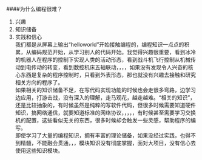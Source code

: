 ####为什么编程很难？
1. 兴趣
2. 知识储备
3. 实践和信心<br/>
   我们都是从屏幕上输出“helloworld”开始接触编程的，编程知识一点点的积累，从编码规范开始，从学习别人的代码开始。我觉得兴趣很重要，看到冰冷的机器人在程序的控制下实现人类的活动形态，看到战斗机飞行控制从机械传动到电传动的转变，看到数控机床五轴联动，，，，如果没有发现令人兴奋的核心东西是复杂的程序控制时，只看到外表形态，那也就没有兴趣去接触和研究相关方向的程序了。<br/>
    如果相关的知识储备不足，在写代码实现功能的时候也会走很多弯路，边学习边应用，打游击战，没有深入的理解，走马观花，越走越难。“相关的知识”，还是比较抽象的，有时候虽然是纯粹的写软件代码，但很多时候需要知道硬件知识，搞网络通信，就要知道标准的网络协议，，，，，有时候甚至需要学习交换机的配置，这些看似无关的东西，很多时候却会触发一些灵感，帮助程序的编写。<br/>
    即使学习了大量的编程知识，拥有丰富的理论储备，如果没经过实践，也得不到精髓，不能融会贯通，，，模块知识没有彻底掌握，面对大项目，没有信心去使用这些知识模块。
